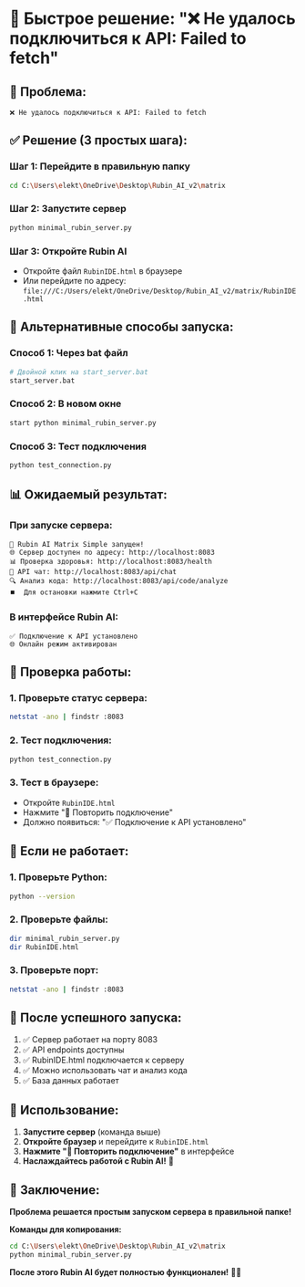 # 🚀 Быстрое решение: "❌ Не удалось подключиться к API: Failed to fetch"

## 🎯 **Проблема:**
```
❌ Не удалось подключиться к API: Failed to fetch
```

## ✅ **Решение (3 простых шага):**

### **Шаг 1: Перейдите в правильную папку**
```bash
cd C:\Users\elekt\OneDrive\Desktop\Rubin_AI_v2\matrix
```

### **Шаг 2: Запустите сервер**
```bash
python minimal_rubin_server.py
```

### **Шаг 3: Откройте Rubin AI**
- Откройте файл `RubinIDE.html` в браузере
- Или перейдите по адресу: `file:///C:/Users/elekt/OneDrive/Desktop/Rubin_AI_v2/matrix/RubinIDE.html`

## 🎯 **Альтернативные способы запуска:**

### **Способ 1: Через bat файл**
```bash
# Двойной клик на start_server.bat
start_server.bat
```

### **Способ 2: В новом окне**
```bash
start python minimal_rubin_server.py
```

### **Способ 3: Тест подключения**
```bash
python test_connection.py
```

## 📊 **Ожидаемый результат:**

### **При запуске сервера:**
```
🚀 Rubin AI Matrix Simple запущен!
🌐 Сервер доступен по адресу: http://localhost:8083
📊 Проверка здоровья: http://localhost:8083/health
💬 API чат: http://localhost:8083/api/chat
🔍 Анализ кода: http://localhost:8083/api/code/analyze
⏹️  Для остановки нажмите Ctrl+C
```

### **В интерфейсе Rubin AI:**
```
✅ Подключение к API установлено
🌐 Онлайн режим активирован
```

## 🧪 **Проверка работы:**

### **1. Проверьте статус сервера:**
```bash
netstat -ano | findstr :8083
```

### **2. Тест подключения:**
```bash
python test_connection.py
```

### **3. Тест в браузере:**
- Откройте `RubinIDE.html`
- Нажмите "🔄 Повторить подключение"
- Должно появиться: "✅ Подключение к API установлено"

## 🚨 **Если не работает:**

### **1. Проверьте Python:**
```bash
python --version
```

### **2. Проверьте файлы:**
```bash
dir minimal_rubin_server.py
dir RubinIDE.html
```

### **3. Проверьте порт:**
```bash
netstat -ano | findstr :8083
```

## 🎉 **После успешного запуска:**

1. ✅ Сервер работает на порту 8083
2. ✅ API endpoints доступны
3. ✅ RubinIDE.html подключается к серверу
4. ✅ Можно использовать чат и анализ кода
5. ✅ База данных работает

## 📱 **Использование:**

1. **Запустите сервер** (команда выше)
2. **Откройте браузер** и перейдите к `RubinIDE.html`
3. **Нажмите "🔄 Повторить подключение"** в интерфейсе
4. **Наслаждайтесь работой с Rubin AI!** 🎉

## 🎯 **Заключение:**

**Проблема решается простым запуском сервера в правильной папке!**

**Команды для копирования:**
```bash
cd C:\Users\elekt\OneDrive\Desktop\Rubin_AI_v2\matrix
python minimal_rubin_server.py
```

**После этого Rubin AI будет полностью функционален!** 🚀✨
